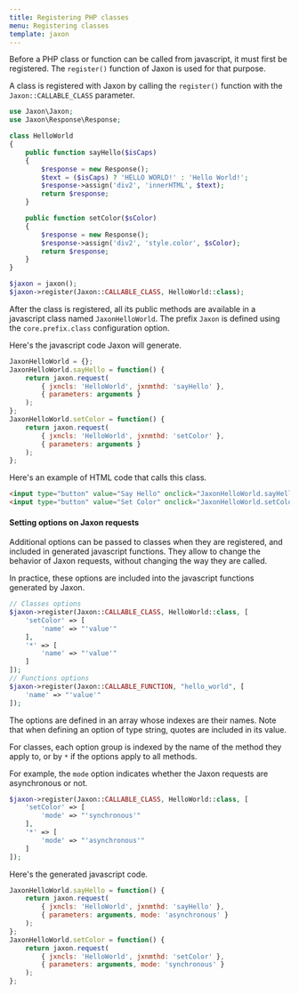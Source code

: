 ```yaml
---
title: Registering PHP classes
menu: Registering classes
template: jaxon
---
```


Before a PHP class or function can be called from javascript, it must first be registered.
The `register()` function of Jaxon is used for that purpose.

A class is registered with Jaxon by calling the `register()` function with the `Jaxon::CALLABLE_CLASS` parameter.

```php
use Jaxon\Jaxon;
use Jaxon\Response\Response;

class HelloWorld
{
    public function sayHello($isCaps)
    {
        $response = new Response();
        $text = ($isCaps) ? 'HELLO WORLD!' : 'Hello World!';
        $response->assign('div2', 'innerHTML', $text);
        return $response;
    }

    public function setColor($sColor)
    {
        $response = new Response();
        $response->assign('div2', 'style.color', $sColor);
        return $response;
    }
}
```

```php
$jaxon = jaxon();
$jaxon->register(Jaxon::CALLABLE_CLASS, HelloWorld::class);
```

After the class is registered, all its public methods are available in a javascript class named `JaxonHelloWorld`.
The prefix `Jaxon` is defined using the `core.prefix.class` configuration option.

Here's the javascript code Jaxon will generate.

```javascript
JaxonHelloWorld = {};
JaxonHelloWorld.sayHello = function() {
    return jaxon.request(
        { jxncls: 'HelloWorld', jxnmthd: 'sayHello' },
        { parameters: arguments }
    );
};
JaxonHelloWorld.setColor = function() {
    return jaxon.request(
        { jxncls: 'HelloWorld', jxnmthd: 'setColor' },
        { parameters: arguments }
    );
};
```

Here's an example of HTML code that calls this class.

```html
<input type="button" value="Say Hello" onclick="JaxonHelloWorld.sayHello(0)" />
<input type="button" value="Set Color" onclick="JaxonHelloWorld.setColor('red')" />
```

#### Setting options on Jaxon requests

Additional options can be passed to classes when they are registered, and included in generated javascript functions.
They allow to change the behavior of Jaxon requests, without changing the way they are called.

In practice, these options are included into the javascript functions generated by Jaxon.

```php
// Classes options
$jaxon->register(Jaxon::CALLABLE_CLASS, HelloWorld::class, [
    'setColor' => [
        'name' => "'value'"
    ],
    '*' => [
        'name' => "'value'"
    ]
]);
// Functions options
$jaxon->register(Jaxon::CALLABLE_FUNCTION, "hello_world", [
    'name' => "'value'"
]);
```

The options are defined in an array whose indexes are their names.
Note that when defining an option of type string, quotes are included in its value.

For classes, each option group is indexed by the name of the method they apply to, or by `*` if the options apply to all methods.

For example, the `mode` option indicates whether the Jaxon requests are asynchronous or not.

```php
$jaxon->register(Jaxon::CALLABLE_CLASS, HelloWorld::class, [
    'setColor' => [
        'mode' => "'synchronous'"
    ],
    '*' => [
        'mode' => "'asynchronous'"
    ]
]);
```

Here's the generated javascript code.

```js
JaxonHelloWorld.sayHello = function() {
    return jaxon.request(
        { jxncls: 'HelloWorld', jxnmthd: 'sayHello' },
        { parameters: arguments, mode: 'asynchronous' }
    );
};
JaxonHelloWorld.setColor = function() {
    return jaxon.request(
        { jxncls: 'HelloWorld', jxnmthd: 'setColor' },
        { parameters: arguments, mode: 'synchronous' }
    );
};
```

